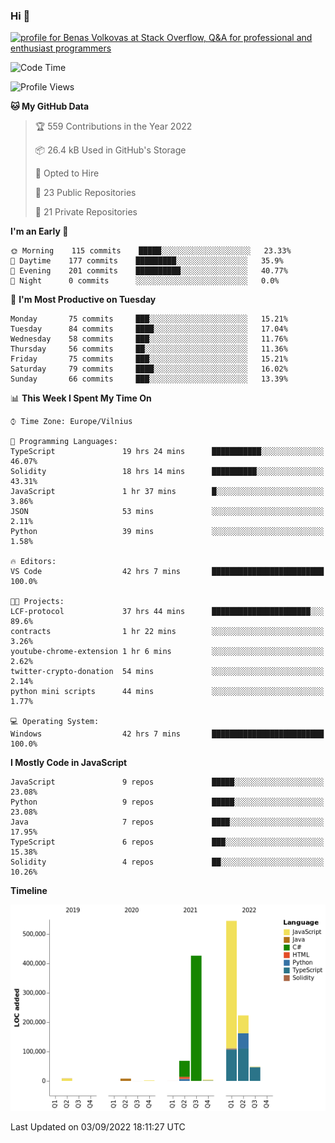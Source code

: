 ### Hi 👋
<a href="https://stackoverflow.com/users/14954249/benas-volkovas"><img src="https://stackoverflow.com/users/flair/14954249.png?theme=dark" width="208" height="58" alt="profile for Benas Volkovas at Stack Overflow, Q&amp;A for professional and enthusiast programmers" title="profile for Benas Volkovas at Stack Overflow, Q&amp;A for professional and enthusiast programmers"></a>

<!--START_SECTION:waka-->
![Code Time](http://img.shields.io/badge/Code%20Time-893%20hrs%2039%20mins-blue)

![Profile Views](http://img.shields.io/badge/Profile%20Views-25-blue)

**🐱 My GitHub Data** 

> 🏆 559 Contributions in the Year 2022
 > 
> 📦 26.4 kB Used in GitHub's Storage 
 > 
> 💼 Opted to Hire
 > 
> 📜 23 Public Repositories 
 > 
> 🔑 21 Private Repositories  
 > 
**I'm an Early 🐤** 

```text
🌞 Morning    115 commits    █████░░░░░░░░░░░░░░░░░░░░   23.33% 
🌆 Daytime    177 commits    █████████░░░░░░░░░░░░░░░░   35.9% 
🌃 Evening    201 commits    ██████████░░░░░░░░░░░░░░░   40.77% 
🌙 Night      0 commits      ░░░░░░░░░░░░░░░░░░░░░░░░░   0.0%

```
📅 **I'm Most Productive on Tuesday** 

```text
Monday       75 commits     ███░░░░░░░░░░░░░░░░░░░░░░   15.21% 
Tuesday      84 commits     ████░░░░░░░░░░░░░░░░░░░░░   17.04% 
Wednesday    58 commits     ███░░░░░░░░░░░░░░░░░░░░░░   11.76% 
Thursday     56 commits     ██░░░░░░░░░░░░░░░░░░░░░░░   11.36% 
Friday       75 commits     ███░░░░░░░░░░░░░░░░░░░░░░   15.21% 
Saturday     79 commits     ████░░░░░░░░░░░░░░░░░░░░░   16.02% 
Sunday       66 commits     ███░░░░░░░░░░░░░░░░░░░░░░   13.39%

```


📊 **This Week I Spent My Time On** 

```text
⌚︎ Time Zone: Europe/Vilnius

💬 Programming Languages: 
TypeScript               19 hrs 24 mins      ███████████░░░░░░░░░░░░░░   46.07% 
Solidity                 18 hrs 14 mins      ██████████░░░░░░░░░░░░░░░   43.31% 
JavaScript               1 hr 37 mins        █░░░░░░░░░░░░░░░░░░░░░░░░   3.86% 
JSON                     53 mins             ░░░░░░░░░░░░░░░░░░░░░░░░░   2.11% 
Python                   39 mins             ░░░░░░░░░░░░░░░░░░░░░░░░░   1.58%

🔥 Editors: 
VS Code                  42 hrs 7 mins       █████████████████████████   100.0%

🐱‍💻 Projects: 
LCF-protocol             37 hrs 44 mins      ██████████████████████░░░   89.6% 
contracts                1 hr 22 mins        ░░░░░░░░░░░░░░░░░░░░░░░░░   3.26% 
youtube-chrome-extension 1 hr 6 mins         ░░░░░░░░░░░░░░░░░░░░░░░░░   2.62% 
twitter-crypto-donation  54 mins             ░░░░░░░░░░░░░░░░░░░░░░░░░   2.14% 
python mini scripts      44 mins             ░░░░░░░░░░░░░░░░░░░░░░░░░   1.77%

💻 Operating System: 
Windows                  42 hrs 7 mins       █████████████████████████   100.0%

```

**I Mostly Code in JavaScript** 

```text
JavaScript               9 repos             █████░░░░░░░░░░░░░░░░░░░░   23.08% 
Python                   9 repos             █████░░░░░░░░░░░░░░░░░░░░   23.08% 
Java                     7 repos             ████░░░░░░░░░░░░░░░░░░░░░   17.95% 
TypeScript               6 repos             ███░░░░░░░░░░░░░░░░░░░░░░   15.38% 
Solidity                 4 repos             ██░░░░░░░░░░░░░░░░░░░░░░░   10.26%

```


**Timeline**

![Chart not found](https://raw.githubusercontent.com/BenasVolkovas/BenasVolkovas/main/charts/bar_graph.png) 


 Last Updated on 03/09/2022 18:11:27 UTC
<!--END_SECTION:waka-->
